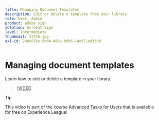 ```yaml
---
title: Managing Document Templates
description: Edit or delete a template from your library
role: User, Admin
product: adobe sign
solution: Acrobat Sign
level: Intermediate
thumbnail: 17346.jpg
exl-id: 2489676e-5dd4-458e-99b6-14c671ed336d
---
```

# Managing document templates

Learn how to edit or delete a template in your library.

>[!VIDEO](https://video.tv.adobe.com/v/17346?hidetitle=true)

>[!TIP]
>
>This video is part of the course [Advanced Tasks for Users](https://experienceleague.adobe.com/?recommended=Sign-U-1-2020.3) that is available for free on Experience League!